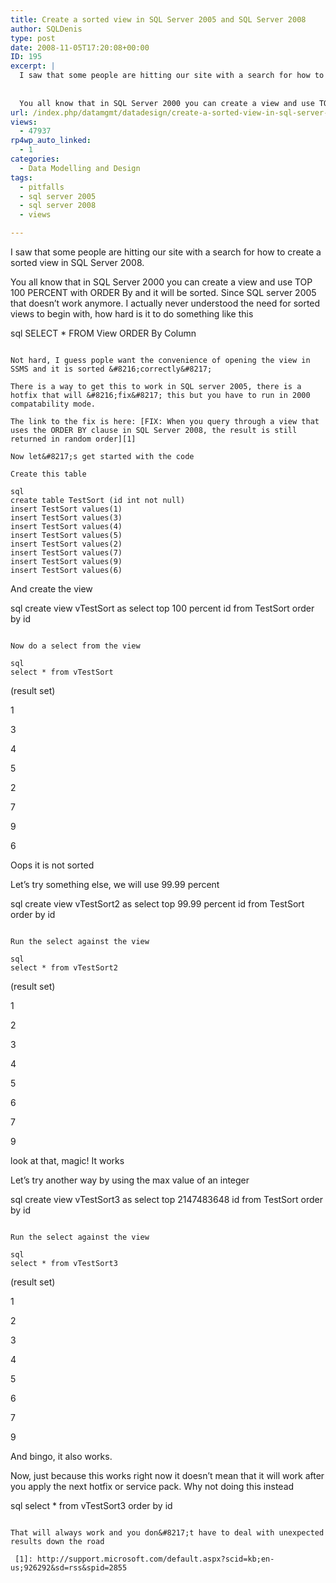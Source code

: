 ```yaml
---
title: Create a sorted view in SQL Server 2005 and SQL Server 2008
author: SQLDenis
type: post
date: 2008-11-05T17:20:08+00:00
ID: 195
excerpt: |
  I saw that some people are hitting our site with a search for how to create a sorted view in SQL Server 2008.
  
  
  You all know that in SQL Server 2000 you can create a view and use TOP 100 PERCENT with ORDER By and it will be sorted. Since SQL server 2&hellip;
url: /index.php/datamgmt/datadesign/create-a-sorted-view-in-sql-server-2005-2008/
views:
  - 47937
rp4wp_auto_linked:
  - 1
categories:
  - Data Modelling and Design
tags:
  - pitfalls
  - sql server 2005
  - sql server 2008
  - views

---
```

I saw that some people are hitting our site with a search for how to create a sorted view in SQL Server 2008.

You all know that in SQL Server 2000 you can create a view and use TOP 100 PERCENT with ORDER By and it will be sorted. Since SQL server 2005 that doesn&#8217;t work anymore. I actually never understood the need for sorted views to begin with, how hard is it to do something like this

sql
SELECT * 
FROM View
ORDER By Column
```

Not hard, I guess pople want the convenience of opening the view in SSMS and it is sorted &#8216;correctly&#8217;
  
There is a way to get this to work in SQL server 2005, there is a hotfix that will &#8216;fix&#8217; this but you have to run in 2000 compatability mode.
  
The link to the fix is here: [FIX: When you query through a view that uses the ORDER BY clause in SQL Server 2008, the result is still returned in random order][1]

Now let&#8217;s get started with the code
  
Create this table

sql
create table TestSort (id int not null)
insert TestSort values(1)
insert TestSort values(3)
insert TestSort values(4)
insert TestSort values(5)
insert TestSort values(2)
insert TestSort values(7)
insert TestSort values(9)
insert TestSort values(6)
```

And create the view

sql
create view vTestSort
as
select top 100 percent id from TestSort
order by id
```

Now do a select from the view

sql
select * from vTestSort
```

(result set)
  
1
  
3
  
4
  
5
  
2
  
7
  
9
  
6

Oops it is not sorted
  
Let&#8217;s try something else, we will use 99.99 percent

sql
create view vTestSort2
as
select top 99.99 percent  id from TestSort
order by id
```

Run the select against the view

sql
select * from vTestSort2
```

(result set)
  
1
  
2
  
3
  
4
  
5
  
6
  
7
  
9

look at that, magic! It works

Let&#8217;s try another way by using the max value of an integer

sql
create view vTestSort3
as
select top 2147483648 id from TestSort
order by id
```

Run the select against the view

sql
select * from vTestSort3
```

(result set)
  
1
  
2
  
3
  
4
  
5
  
6
  
7
  
9

And bingo, it also works.

Now, just because this works right now it doesn&#8217;t mean that it will work after you apply the next hotfix or service pack. Why not doing this instead

sql
select * from vTestSort3
order by id
```

That will always work and you don&#8217;t have to deal with unexpected results down the road

 [1]: http://support.microsoft.com/default.aspx?scid=kb;en-us;926292&sd=rss&spid=2855